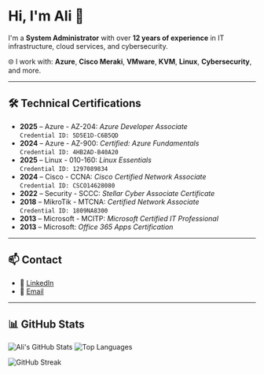 # Hi, I'm Ali 👋

I'm a **System Administrator** with over **12 years of experience** in IT infrastructure, cloud services, and cybersecurity.

🌐 I work with:
**Azure**, **Cisco Meraki**, **VMware**, **KVM**, **Linux**, **Cybersecurity**, and more.

---

## 🛠️ Technical Certifications

- **2025** – Azure - AZ-204: *Azure Developer Associate*  
  `Credential ID: 5D5E1D-C6B5QD`
- **2024** – Azure - AZ-900: *Certified: Azure Fundamentals*  
  `Credential ID: 4HB2AD-B40A20`
- **2025** – Linux - 010-160: *Linux Essentials*  
  `Credential ID: 1297089834`
- **2024** – Cisco - CCNA: *Cisco Certified Network Associate*  
  `Credential ID: CSCO14628080`
- **2022** – Security - SCCC: *Stellar Cyber Associate Certificate*
- **2018** – MikroTik - MTCNA: *Certified Network Associate*  
  `Credential ID: 1809NA8300`
- **2013** – Microsoft - MCITP: *Microsoft Certified IT Professional*
- **2013** – Microsoft: *Office 365 Apps Certification*

---

## 📫 Contact

- 💼 [LinkedIn](https://www.linkedin.com/in/thesahebi/)
- 📧 [Email](mailto:sahebiramazan@gmail.com)

---
## 📊 GitHub Stats

![Ali's GitHub Stats](https://github-readme-stats.vercel.app/api?username=thesahebi&show_icons=true&theme=tokyonight) ![Top Languages](https://github-readme-stats.vercel.app/api/top-langs/?username=thesahebi&layout=compact&theme=tokyonight)

![GitHub Streak](https://streak-stats.demolab.com/?user=thesahebi&theme=tokyonight)
